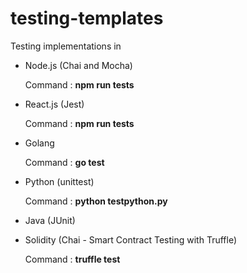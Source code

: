 # testing-templates
Testing implementations in 

- Node.js (Chai and Mocha)

    Command  : <b>npm run tests</b>

- React.js (Jest)

    Command  : <b>npm run tests</b>
    
- Golang 

    Command  : <b>go test</b>
    
- Python (unittest)

    Command  : <b>python testpython.py</b>
    
- Java  (JUnit)

- Solidity (Chai - Smart Contract Testing with Truffle)

    Command  : <b>truffle test</b>

